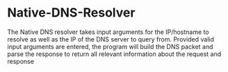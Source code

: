# Native-DNS-Resolver
The Native DNS resolver takes input arguments for the IP/hostname to resolve as well as the IP of the DNS server to query from. Provided valid input arguments are entered, the program will build the DNS packet and parse the response to return all relevant information about the request and response
